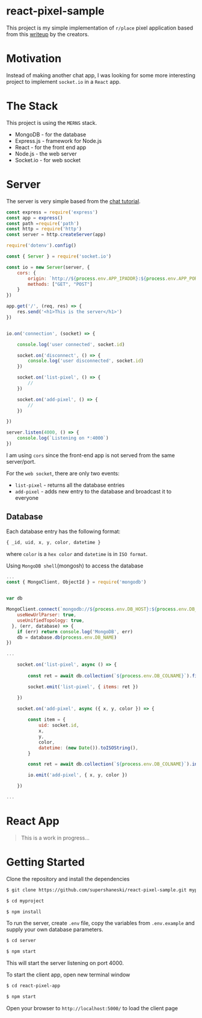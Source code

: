 react-pixel-sample
===========

This project is my simple implementation of `r/place` pixel application based from this [writeup](https://www.redditinc.com/blog/how-we-built-rplace) by the creators.


# Motivation

Instead of making another chat app, I was looking for some more interesting project to implement `socket.io` in a `React` app.

# The Stack

This project is using the `MERNS` stack.

* MongoDB - for the database
* Express.js - framework for Node.js
* React - for the front end app
* Node.js - the web server
* Socket.io - for web socket

# Server

The server is very simple based from the [chat tutorial](https://socket.io/get-started/chat).

```javascript
const express = require('express')
const app = express()
const path =require('path')
const http = require('http')
const server = http.createServer(app)

require('dotenv').config()

const { Server } = require('socket.io')

const io = new Server(server, {
    cors: {
        origin: `http://${process.env.APP_IPADDR}:${process.env.APP_PORT}`,
        methods: ["GET", "POST"]
    }
})

app.get('/', (req, res) => {
    res.send('<h1>This is the server</h1>')
})


io.on('connection', (socket) => {

    console.log('user connected', socket.id)

    socket.on('disconnect', () => {
        console.log('user disconnected', socket.id)
    })

    socket.on('list-pixel', () => {
        //
    })

    socket.on('add-pixel', () => {
        //
    })

})

server.listen(4000, () => {
    console.log(`Listening on *:4000`)
})
```

I am using `cors` since the front-end app is not served from the same server/port.

For the `web socket`, there are only two events:

* `list-pixel` - returns all the database entries
* `add-pixel` - adds new entry to the database and broadcast it to everyone

## Database

Each database entry has the following format:

```javascript
{ _id, uid, x, y, color, datetime }
```

where `color` is a `hex color` and `datetime` is in `ISO format`.


Using `MongoDB shell`(mongosh) to access the database

```javascript
...
const { MongoClient, ObjectId } = require('mongodb')


var db

MongoClient.connect(`mongodb://${process.env.DB_HOST}:${process.env.DB_PORT}/${process.env.DB_NAME}`, {
    useNewUrlParser: true,
    useUnifiedTopology: true,
  }, (err, database) => {
    if (err) return console.log('MongoDB', err)
    db = database.db(process.env.DB_NAME)
})

...

    socket.on('list-pixel', async () => {
        
        const ret = await db.collection(`${process.env.DB_COLNAME}`).find().toArray()

        socket.emit('list-pixel', { items: ret })

    })

    socket.on('add-pixel', async ({ x, y, color }) => {
        
        const item = {
            uid: socket.id,
            x,
            y,
            color,
            datetime: (new Date()).toISOString(),
        }

        const ret = await db.collection(`${process.env.DB_COLNAME}`).insertOne(item)

        io.emit('add-pixel', { x, y, color })

    })

...

```

# React App

> This is a work in progress...


# Getting Started

Clone the repository and install the dependencies

```sh
$ git clone https://github.com/supershaneski/react-pixel-sample.git myproject

$ cd myproject

$ npm install
```

To run the server, create `.env` file, copy the variables from `.env.example` and supply your own database parameters.

```sh
$ cd server

$ npm start
```

This will start the server listening on port 4000.

To start the client app, open new terminal window

```sh
$ cd react-pixel-app

$ npm start
```

Open your browser to `http://localhost:5000/` to load the client page
